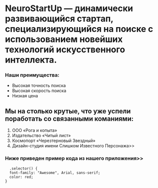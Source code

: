 # NeuroStartUp — динамически развивающийся стартап, специализирующийся на поиске с использованием новейших технологий искусственного интеллекта. 
### Наши преимущества:

* Высокая точность поиска
* Высокая скорость поиска
* Низкая цена


## Мы на столько крутые, что уже успели поработать со связанными команиями:

1. ООО «Рога и копыта»
2. Издательство «Читый лист»
3. Космопорт «Черезтерновый Звездный»
4. Дизайн-студия имени Слишком Известного Персонажа>>
### Ниже приведен пример кода из нашего приложения>>

```
  .selector() {
  font-family: "Awesome", Arial, sans-serif;
  color: red;
}
```